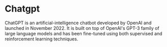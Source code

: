 # Chatgpt
ChatGPT is an artificial-intelligence chatbot developed by OpenAI and launched in November 2022. It is built on top of OpenAI's GPT-3 family of large language models and has been fine-tuned using both supervised and reinforcement learning techniques.

